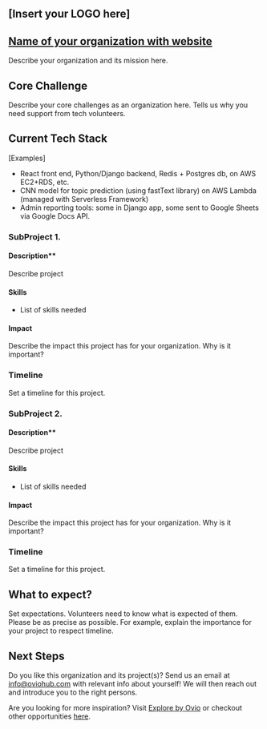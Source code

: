 ## [Insert your LOGO here]

## [Name of your organization with website](google.com)

Describe your organization and its mission here. 


## Core Challenge

Describe your core challenges as an organization here. Tells us why you need support from tech volunteers.


## Current Tech Stack

[Examples]
*   React front end, Python/Django backend, Redis + Postgres db, on AWS EC2+RDS, etc.
*   CNN model for topic prediction (using fastText library) on AWS Lambda (managed with Serverless Framework)
*   Admin reporting tools: some in Django app, some sent to Google Sheets via Google Docs API.

### SubProject 1.
#### Description**
Describe project

#### Skills
- List of skills needed

#### Impact
Describe the impact this project has for your organization. Why is it important?

### Timeline
Set a timeline for this project.

### SubProject 2.
#### Description**
Describe project

#### Skills
- List of skills needed

#### Impact
Describe the impact this project has for your organization. Why is it important?

### Timeline
Set a timeline for this project.


## What to expect?

Set expectations. Volunteers need to know what is expected of them. Please be as precise as possible. For example, explain the importance for your project to respect timeline.

## Next Steps

Do you like this organization and its project(s)? Send us an email at [info@oviohub.com](mailto:info@oviohub.com) with relevant info about yourself! We will then reach out and introduce you to the right persons.

Are you looking for more inspiration? Visit [Explore by Ovio](https://explore.ovio.org) or checkout other opportunities [here](https://github.com/oviohub/opportunities/issues).
